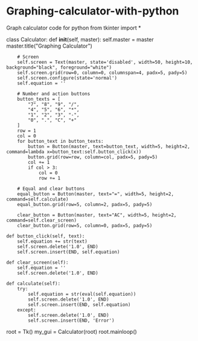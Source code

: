 # Graphing-calculator-with-python
Graph calculator code for python
from tkinter import *

class Calculator:
    def __init__(self, master):
        self.master = master
        master.title("Graphing Calculator")

        # Screen
        self.screen = Text(master, state='disabled', width=50, height=10, background="black", foreground="white")
        self.screen.grid(row=0, column=0, columnspan=4, padx=5, pady=5)
        self.screen.configure(state='normal')
        self.equation = ''

        # Number and action buttons
        button_texts = [
            "7", "8", "9", "/",
            "4", "5", "6", "*",
            "1", "2", "3", "-",
            "0", ".", "C", "+"
        ]
        row = 1
        col = 0
        for button_text in button_texts:
            button = Button(master, text=button_text, width=5, height=2, command=lambda x=button_text:self.button_click(x))
            button.grid(row=row, column=col, padx=5, pady=5)
            col += 1
            if col > 3:
                col = 0
                row += 1

        # Equal and clear buttons
        equal_button = Button(master, text="=", width=5, height=2, command=self.calculate)
        equal_button.grid(row=5, column=2, padx=5, pady=5)

        clear_button = Button(master, text="AC", width=5, height=2, command=self.clear_screen)
        clear_button.grid(row=5, column=0, padx=5, pady=5)

    def button_click(self, text):
        self.equation += str(text)
        self.screen.delete('1.0', END)
        self.screen.insert(END, self.equation)

    def clear_screen(self):
        self.equation = ''
        self.screen.delete('1.0', END)

    def calculate(self):
        try:
            self.equation = str(eval(self.equation))
            self.screen.delete('1.0', END)
            self.screen.insert(END, self.equation)
        except:
            self.screen.delete('1.0', END)
            self.screen.insert(END, 'Error')

root = Tk()
my_gui = Calculator(root)
root.mainloop()


 

































